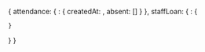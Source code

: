 {
  attendance: {
    <attendance-id>: {
      createdAt: <timestamp>,
      absent: [<staff-id>]
    }
  },
  staffLoan: {
    <loan-id>: {
      
    }
  }
}